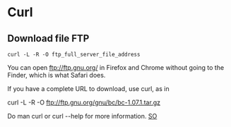 # Curl




## Download file FTP

`curl -L -R -O ftp_full_server_file_address`

You can open ftp://ftp.gnu.org/ in Firefox and Chrome without going to the Finder, which is what Safari does.

If you have a complete URL to download, use curl, as in

curl -L -R -O ftp://ftp.gnu.org/gnu/bc/bc-1.07.1.tar.gz

Do man curl or curl --help for more information.
[SO ](https://apple.stackexchange.com/questions/320781/missing-ftp-command-line-tool-on-macos)
